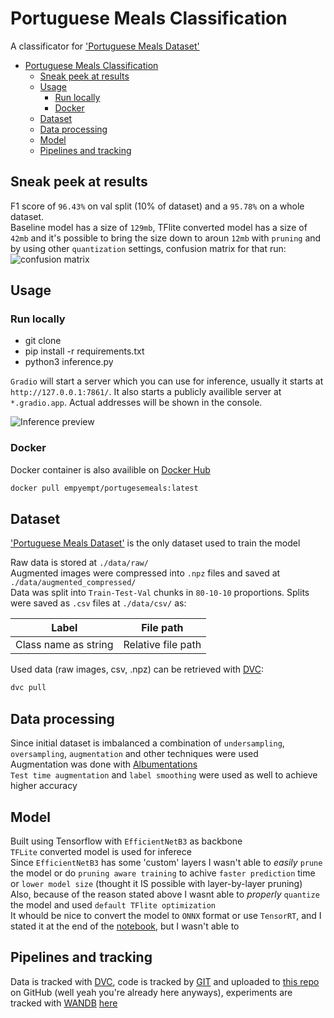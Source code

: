 # Portuguese Meals Classification

A classificator for ['Portuguese Meals Dataset'](https://www.kaggle.com/datasets/catarinaantelo/portuguese-meals)  

- [Portuguese Meals Classification](#portuguese-meals-classification)
  - [Sneak peek at results](#sneak-peek-at-results)
  - [Usage](#usage)
    - [Run locally](#run-locally)
    - [Docker](#docker)
  - [Dataset](#dataset)
  - [Data processing](#data-processing)
  - [Model](#model)
  - [Pipelines and tracking](#pipelines-and-tracking)

## Sneak peek at results

F1 score of `96.43%` on val split (10% of dataset) and a `95.78%` on a whole dataset.  
Baseline model has a size of `129mb`, TFlite converted model has a size of `42mb` and it's possible to bring the size down to aroun `12mb` with `pruning` and by using other `quantization` settings, confusion matrix for that run:  
![confusion matrix](images/cofusion_matrix.jpg)

## Usage

### Run locally

- git clone
- pip install -r requirements.txt
- python3 inference.py  
  
`Gradio` will start a server which you can use for inference, usually it starts at `http://127.0.0.1:7861/`. It also starts a publicly availible server at `*.gradio.app`. Actual addresses will be shown in the console.  

![Inference preview](images/inferece.jpg)

### Docker

Docker container is also availible on [Docker Hub](https://hub.docker.com/repository/docker/empyempt/portugesemeals)

~~~bash
docker pull empyempt/portugesemeals:latest
~~~

## Dataset

['Portuguese Meals Dataset'](https://www.kaggle.com/datasets/catarinaantelo/portuguese-meals) is the only dataset used to train the model  

Raw data is stored at `./data/raw/`  
Augmented images were compressed into `.npz` files and saved at `./data/augmented_compressed/`  
Data was split into `Train-Test-Val` chunks in `80-10-10` proportions. Splits were saved as `.csv` files at `./data/csv/` as:  

|           Label           |        File path        |
| ------------------------- | ----------------------- |
| Class name as string      | Relative file path      |  

Used data (raw images, csv, .npz) can be retrieved with [DVC](https://dvc.org/):  

~~~bash
dvc pull
~~~

## Data processing

Since initial dataset is imbalanced a combination of `undersampling`, `oversampling`, `augmentation` and other techniques were used  
Augmentation was done with [Albumentations](https://albumentations.ai/)  
`Test time augmentation` and `label smoothing` were used as well to achieve higher accuracy  

## Model

Built using Tensorflow with `EfficientNetB3` as backbone  
`TFLite` converted model is used for inferece  
Since `EfficientNetB3` has some 'custom' layers I wasn't able to *easily* `prune` the model or do `pruning aware training` to achive `faster prediction` time or `lower model size` (thought it IS possible with layer-by-layer pruning)  
Also, because of the reason stated above I wasnt able to *properly* `quantize` the model and used `default TFlite optimization`  
It whould be nice to convert the model to `ONNX` format or use `TensorRT`, and I stated it at the end of the [notebook](<https://github.com/EmpyEmpt/Portuguese-Meals-Classification/blob/912a5bbda7bb03f2061055a5266e0f6cef6408b4/notebooks/all_together.ipynb>), but I wasn't able to  

## Pipelines and tracking

Data is tracked with [DVC](https://dvc.org/), code is tracked by [GIT](https://git-scm.com/) and uploaded to [this repo](https://github.com/EmpyEmpt/Portuguese-Meals-Classification) on GitHub (well yeah you're already here anyways), experiments are tracked with [WANDB](wandb.ai) [here](https://wandb.ai/empyempt/Portugese%20Meals%20Classification?workspace=user-empyempt)
